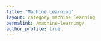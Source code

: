```yaml
---
title: "Machine Learning"
layout: category_machine_learning
permalink: /machine-learning/
author_profile: true
---
```

